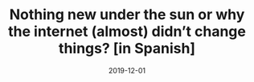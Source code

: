 ---
title: "Nothing new under the sun or why the internet (almost) didn’t change things? [in Spanish]"
date: 2019-12-01
publishDate: 2019-12-01
authors: ["María Celeste Wagner"]
publication_types: ["0"]
image:
  preview_only: true
publication: "*Revista Aguinaldo*"
publication_short: "*Revista Aguinaldo*"
links:
- name: "Print only"
  url: "https://www.instagram.com/aguinaldorevista/"
---
